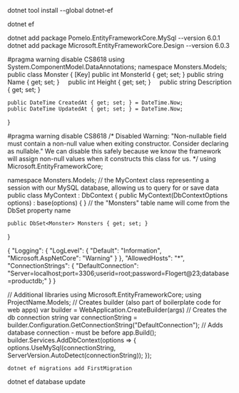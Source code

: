 <!-- Instaloni vetem njehere framework EF  -->
dotnet tool install --global dotnet-ef

<!-- Kontrolloni instalimin -->
dotnet ef

<!-- Per cdo projekt te ri instaloni paketat  -->
dotnet add package Pomelo.EntityFrameworkCore.MySql --version 6.0.1
dotnet add package Microsoft.EntityFrameworkCore.Design --version 6.0.3

<!-- Krijoni modelin qe duhet per databazen -->
#pragma warning disable CS8618
using System.ComponentModel.DataAnnotations;
namespace Monsters.Models;
public class Monster
{
    [Key]
    <!-- Kujdes ID -->
    public int MonsterId { get; set; }
    public string Name { get; set; } 
    public int Height { get; set; }
    public string Description { get; set; }

<!-- datetime leri sic jane -->
    public DateTime CreatedAt { get; set; } = DateTime.Now;
    public DateTime UpdatedAt { get; set; } = DateTime.Now;
}







<!-- Tek models krijoni filen MyContext.cs dhe vendosni brenda -->
#pragma warning disable CS8618
/* 
Disabled Warning: "Non-nullable field must contain a non-null value when exiting constructor. Consider declaring as nullable."
We can disable this safely because we know the framework will assign non-null values when it constructs this class for us.
*/
using Microsoft.EntityFrameworkCore;
<!-- kujdes namespace -->
namespace Monsters.Models;
// the MyContext class representing a session with our MySQL database, allowing us to query for or save data
public class MyContext : DbContext 
{ 
    public MyContext(DbContextOptions options) : base(options) { }
    // the "Monsters" table name will come from the DbSet property name

<!-- Ndryshoni Monster me emrin e modelit tuaj -->
    public DbSet<Monster> Monsters { get; set; } 
}




<!-- rregulloni appsettings.json -->
<!-- KUJDES -->
<!-- KUJDES -->
<!-- KUJDES -->
<!-- EMRIN E DB TE JETE UNIQUE, userid == root, passowrd == root ose sic e keni vendos kur e keni instaluar flm -->
<!-- KUJDES -->
<!-- KUJDES -->
<!-- KUJDES -->
<!-- mos harroni presjen -->

{
  "Logging": {
    "LogLevel": {
      "Default": "Information",
      "Microsoft.AspNetCore": "Warning"
    }
  },
  "AllowedHosts": "*",
  "ConnectionStrings":
    {
        "DefaultConnection": "Server=localhost;port=3306;userid=root;password=Flogert@23;database=productdb;"
    }
}


<!-- shtojeni tek program.cs kodin me poshte dhe mos harroni pikpresjen ;  tek rrjeshti var builder -->

// Additional libraries
using Microsoft.EntityFrameworkCore;
using ProjectName.Models;
// Creates builder (also part of boilerplate code for web apps)
var builder = WebApplication.CreateBuilder(args)
//  Creates the db connection string
var connectionString = builder.Configuration.GetConnectionString("DefaultConnection");
// Adds database connection - must be before app.Build();
builder.Services.AddDbContext<MyContext>(options =>
{
    options.UseMySql(connectionString, ServerVersion.AutoDetect(connectionString));
});

<!-- beni migrimet -->
    dotnet ef migrations add FirstMigration
dotnet ef database update








